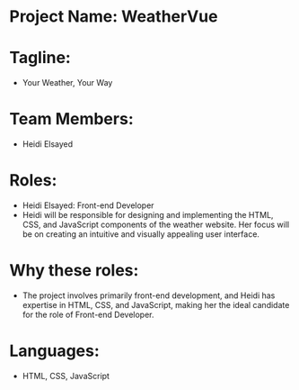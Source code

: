 # Project Name: WeatherVue

# Tagline: 
* Your Weather, Your Way

# Team Members:
* Heidi Elsayed

# Roles:
* Heidi Elsayed: Front-end Developer
* Heidi will be responsible for designing and implementing the HTML, CSS, and JavaScript components of the weather website. Her focus will be on creating an intuitive and visually appealing user interface.

# Why these roles:
* The project involves primarily front-end development, and Heidi has expertise in HTML, CSS, and JavaScript, making her the ideal candidate for the role of Front-end Developer.

# Languages:
* HTML, CSS, JavaScript

